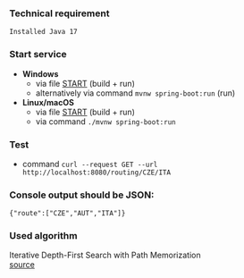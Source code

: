 ### Technical requirement
    Installed Java 17 

### Start service
- **Windows**
    - via file [START](routing-service-start.cmd) (build + run)
    - alternatively via command ```mvnw spring-boot:run``` (run)
- **Linux/macOS**
  - via file [START](routing-service-start.sh) (build + run)
  - via command ```./mvnw spring-boot:run```

### Test
- command ```curl --request GET --url http://localhost:8080/routing/CZE/ITA```

### Console output should be JSON:
 ```{"route":["CZE","AUT","ITA"]}```
    
### Used algorithm
Iterative Depth-First Search with Path Memorization </br>
[source](https://www.baeldung.com/cs/dfs-vs-bfs-vs-dijkstra#5-memorizing-the-path-while-searching)

